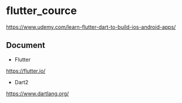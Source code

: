 # flutter_cource

https://www.udemy.com/learn-flutter-dart-to-build-ios-android-apps/

## Document
- Flutter

https://flutter.io/

- Dart2

https://www.dartlang.org/
